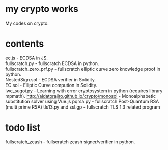 # my crypto works

My codes on crypto.

# contents

ec.js - ECDSA in JS.  
fullscratch.py - fullscratch ECDSA in python.  
fullscratch_zero_prf.py - fullscratch elliptic curve zero knowledge proof in python.  
NestedSign.sol - ECDSA verifier in Solidity.  
EC.sol - Elliptic Curve compution in Solidity.  
lwe_sugoi.py - Learning with error cryptosystem in python (requires library mpmath).
<http://aidatorajiro.github.io/crypto/monosol> - Monoalphabetic substitution solver using Vue.js
pqrsa.py - fullscratch Post-Quantum RSA (multi prime RSA)
tls13.py and ssl.gp - fullscratch TLS 1.3 related program

# todo list
fullscratch_zcash - fullscratch zcash signer/verifier in python.  
